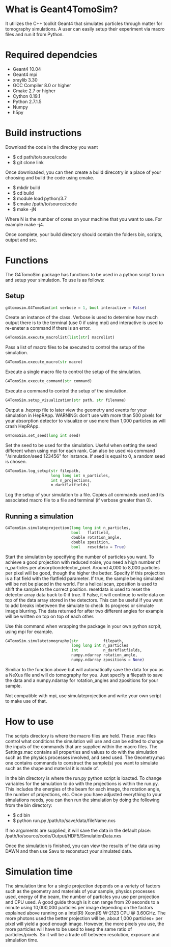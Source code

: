 # What is Geant4TomoSim?
It utilizes the C++ toolkit Geant4 that simulates particles through matter for tomography simulations. A user can easily setup their experiment via macro files and run it from Python. 

# Required dependcies
- Geant4 10.04
- Geant4 mpi
- xraylib 3.30
- GCC Compiler 8.0 or higher
- Cmake 2.7 or higher
- Cython 0.19.1
- Python 2.7.1.5
- Numpy
- h5py

# Build instructions
Download the code in the directoy you want
- $ cd path/to/source/code
- $ git clone link
  
Once downloaded, you can then create a build direcotry in a place of your choosing and build the code using cmake.
- $ mkdir build
- $ cd build
- $ module load python/3.7
- $ cmake /path/to/source/code
- $ make -jN
  
Where N is the number of cores on your machine that you want to use. For example make -j4. 

Once complete, your build directory should contain the folders bin, scripts, output and src.

# Functions
The G4TomoSim package has functions to be used in a python script to run and setup your simulation. To use is as follows:

## Setup
```python
g4tomosim.G4TomoSim(int verbose = 1, bool interactive = False)
```
Create an instance of the class. Verbose is used to determine how much output there is to the terminal (use 0 if using mpi) and interactive is used to re-eneter a command if there is an error.


```python
G4TomoSim.execute_macrolist(list[str] macrolist)
```
Pass a list of macro files to be executed to control the setup of the simulation.


```python
G4TomoSim.execute_macro(str macro)
```
Execute a single macro file to control the setup of the simulation.


```python
G4TomoSim.execute_command(str command)
```
Execute a command to control the setup of the simulation.

```python
G4TomoSim.setup_visualization(str path, str filename)
```
Output a .heprep file to later view the geometry and events for your simulation in HepRApp. WARNING: don't use with more than 500 pixels for your absorption detector to visualize or use more than 1,000 particles as will crash HepRApp.

```python
G4TomoSim.set_seed(long int seed)
```
Set the seed to be used for the simulation. Useful when setting the seed different when using mpi for each rank. Can also be used via command "/simulation/seed 123456" for instance. If seed is equal to 0, a random seed is chosen.

```python
G4TomoSim.log_setup(str filepath, 
                    long long int n_particles, 
                    int n_projections, 
                    n_darkflatfields)
```
Log the setup of your simulation to a file. Copies all commands used and its associated macro file to a file and terminal (if verbose greater than 0).

## Running a simulation
```python
G4TomoSim.simulateprojection(long long int n_particles,
                             bool   flatfield,
                             double rotation_angle,
                             double zposition,
                             bool   resetdata = True)
```
Start the simulation by specifying the number of particles you want. To achieve a good projection with reduced noise, you need a high number of n_particles per absorptiondetector_pixel. Around 4,000 to 8,000 particles per pixel will be good, though the higher the better. Specify if this projection is a flat field with the flatfield parameter. If true, the sample being simulated will be not be placed in the world. For a helical scan, zposition is used to shift the sample to the correct position. resetdata is used to reset the detector array data back to 0 if true. If False, it will continue to write data on top of the data array stored in the detectors. This can be useful if you want to add breaks inbetween the simulate to check its progress or simulate image blurring. The data returned for after two different angles for example will be written on top on top of each other.

Use this command when wrapping the package in your own python scrpit, using mpi for example.

```python
G4TomoSim.simulatetomography(str           filepath,
                             long long int n_particles
                             int           n_darkflatfields,
                             numpy.ndarray rotation_angle,
                             numpy.ndarray zpositions = None)
```
Similiar to the function above but will automatically save the data for you as a NeXus file and will do tomography for you. Just specify a filepath to save the data and a numpy.ndarray for rotation_angles and zpositions for your sample. 

Not compatible with mpi, use simulateprojection and write your own script to make use of that.


# How to use
The scripts directory is where the macro files are held. These .mac files control what conditions the simulation will use and can be edited to change the inputs of the commands that are supplied within the macro files. The Settings.mac contains all properties and values to do with the simulation such as the physics processes involved, and seed used. The Geometry.mac one contains commands to construct the sample(s) you want to simulate such as the shape and material it is made of.

In the bin directory is where the run.py python script is loacted. To change variables for the simulation to do with the projections is within the run.py. This includes the energies of the beam for each image, the rotation angle, the number of projections, etc. Once you have adjusted everything to your simulations needs, you can then run the simulation by doing the following from the bin directory:

  - $ cd bin
  - $ python run.py /path/to/save/data/fileName.nxs
 
If no arguments are supplied, it will save the data in the default place: /path/to/source/code/Output/HDF5/SimulationData.nxs

Once the simulation is finished, you can view the results of the data using DAWN and then use Savu to reconstuct your simulated data.
 
# Simulation time
The simulation time for a single projection depends on a variety of factors such as the geometry and materials of your sample, physics processes used, energy of the beam, the number of particles you use per projection and CPU used. A good guide though is it can range from 20 seconds to a minute using 10,000,000 particles per image depending on the factors explained above running on a Intel(R) Xeon(R) W-2123 CPU @ 3.60GHz. The more photons used the better projection will be, about 1,000 particles+ per pixel will yield a good enough image. However, the more pixels you use, the more particles will have to be used to keep the same ratio of particles/pixels. So it will be a trade off between resolution, exposure and simulation time.   


